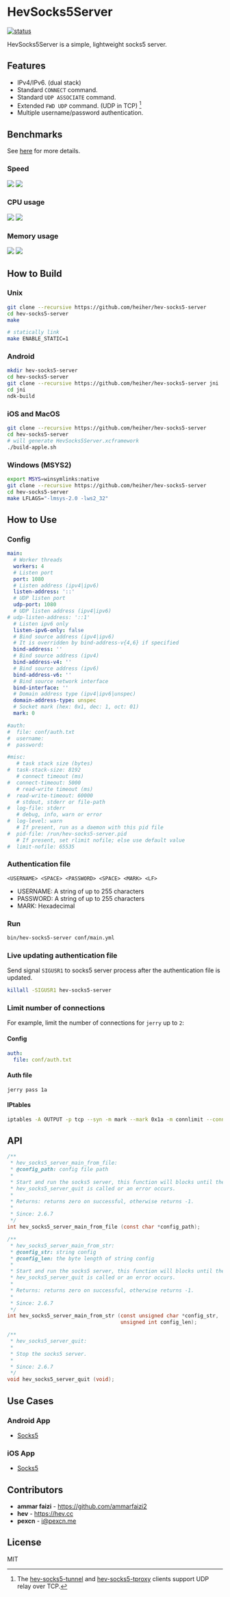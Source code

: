 # HevSocks5Server

[![status](https://github.com/heiher/hev-socks5-server/actions/workflows/build.yaml/badge.svg?branch=master&event=push)](https://github.com/heiher/hev-socks5-server)

HevSocks5Server is a simple, lightweight socks5 server.

## Features

* IPv4/IPv6. (dual stack)
* Standard `CONNECT` command.
* Standard `UDP ASSOCIATE` command.
* Extended `FWD UDP` command. (UDP in TCP) [^1]
* Multiple username/password authentication.

## Benchmarks

See [here](https://github.com/heiher/hev-socks5-server/wiki/Benchmarks) for more details.

### Speed

![](https://github.com/heiher/hev-socks5-server/wiki/res/upload-speed.png)
![](https://github.com/heiher/hev-socks5-server/wiki/res/download-speed.png)

### CPU usage

![](https://github.com/heiher/hev-socks5-server/wiki/res/upload-cpu.png)
![](https://github.com/heiher/hev-socks5-server/wiki/res/download-cpu.png)

### Memory usage

![](https://github.com/heiher/hev-socks5-server/wiki/res/upload-mem.png)
![](https://github.com/heiher/hev-socks5-server/wiki/res/download-mem.png)

## How to Build

### Unix

```bash
git clone --recursive https://github.com/heiher/hev-socks5-server
cd hev-socks5-server
make

# statically link
make ENABLE_STATIC=1
```

### Android

```bash
mkdir hev-socks5-server
cd hev-socks5-server
git clone --recursive https://github.com/heiher/hev-socks5-server jni
cd jni
ndk-build
```

### iOS and MacOS

```bash
git clone --recursive https://github.com/heiher/hev-socks5-server
cd hev-socks5-server
# will generate HevSocks5Server.xcframework
./build-apple.sh
```

### Windows (MSYS2)

```bash
export MSYS=winsymlinks:native
git clone --recursive https://github.com/heiher/hev-socks5-server
cd hev-socks5-server
make LFLAGS="-lmsys-2.0 -lws2_32"
```

## How to Use

### Config

```yaml
main:
  # Worker threads
  workers: 4
  # Listen port
  port: 1080
  # Listen address (ipv4|ipv6)
  listen-address: '::'
  # UDP listen port
  udp-port: 1080
  # UDP listen address (ipv4|ipv6)
# udp-listen-address: '::1'
  # Listen ipv6 only
  listen-ipv6-only: false
  # Bind source address (ipv4|ipv6)
  # It is overridden by bind-address-v{4,6} if specified
  bind-address: ''
  # Bind source address (ipv4)
  bind-address-v4: ''
  # Bind source address (ipv6)
  bind-address-v6: ''
  # Bind source network interface
  bind-interface: ''
  # Domain address type (ipv4|ipv6|unspec)
  domain-address-type: unspec
  # Socket mark (hex: 0x1, dec: 1, oct: 01)
  mark: 0

#auth:
#  file: conf/auth.txt
#  username:
#  password:

#misc:
   # task stack size (bytes)
#  task-stack-size: 8192
   # connect timeout (ms)
#  connect-timeout: 5000
   # read-write timeout (ms)
#  read-write-timeout: 60000
   # stdout, stderr or file-path
#  log-file: stderr
   # debug, info, warn or error
#  log-level: warn
   # If present, run as a daemon with this pid file
#  pid-file: /run/hev-socks5-server.pid
   # If present, set rlimit nofile; else use default value
#  limit-nofile: 65535
```

### Authentication file

```
<USERNAME> <SPACE> <PASSWORD> <SPACE> <MARK> <LF>
```

- USERNAME: A string of up to 255 characters
- PASSWORD: A string of up to 255 characters
- MARK: Hexadecimal

### Run

```bash
bin/hev-socks5-server conf/main.yml
```

### Live updating authentication file

Send signal `SIGUSR1` to socks5 server process after the authentication file is updated.

```bash
killall -SIGUSR1 hev-socks5-server
```

### Limit number of connections

For example, limit the number of connections for `jerry` up to `2`:

#### Config

```yaml
auth:
  file: conf/auth.txt
```

#### Auth file

```
jerry pass 1a
```

#### IPtables

```bash
iptables -A OUTPUT -p tcp --syn -m mark --mark 0x1a -m connlimit --connlimit-above 2 -j REJECT
```

## API

```c
/**
 * hev_socks5_server_main_from_file:
 * @config_path: config file path
 *
 * Start and run the socks5 server, this function will blocks until the
 * hev_socks5_server_quit is called or an error occurs.
 *
 * Returns: returns zero on successful, otherwise returns -1.
 *
 * Since: 2.6.7
 */
int hev_socks5_server_main_from_file (const char *config_path);

/**
 * hev_socks5_server_main_from_str:
 * @config_str: string config
 * @config_len: the byte length of string config
 *
 * Start and run the socks5 server, this function will blocks until the
 * hev_socks5_server_quit is called or an error occurs.
 *
 * Returns: returns zero on successful, otherwise returns -1.
 *
 * Since: 2.6.7
 */
int hev_socks5_server_main_from_str (const unsigned char *config_str,
                                     unsigned int config_len);

/**
 * hev_socks5_server_quit:
 *
 * Stop the socks5 server.
 *
 * Since: 2.6.7
 */
void hev_socks5_server_quit (void);
```

## Use Cases

### Android App

* [Socks5](https://github.com/heiher/socks5)

### iOS App

* [Socks5](https://github.com/heiher/socks5-ios)

## Contributors

* **ammar faizi** - https://github.com/ammarfaizi2
* **hev** - https://hev.cc
* **pexcn** - <i@pexcn.me>

## License

MIT

[^1]: The [hev-socks5-tunnel](https://github.com/heiher/hev-socks5-tunnel) and [hev-socks5-tproxy](https://github.com/heiher/hev-socks5-tproxy) clients support UDP relay over TCP.
